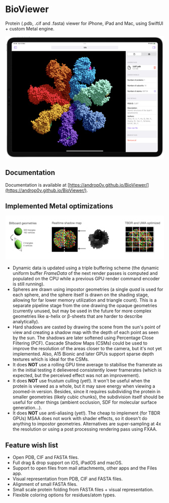 # BioViewer
Protein (.pdb, .cif and .fasta) viewer for iPhone, iPad and Mac, using SwiftUI + custom Metal engine.

![Mockup](PromoAssets/Mockup.png)

## Documentation
Documentation is available at [https://androp0v.github.io/BioViewer/](https://androp0v.github.io/BioViewer/).

## Implemented Metal optimizations
![Metal Features](PromoAssets/MetalFeatures.png)
- Dynamic data is updated using a triple buffering scheme (the dynamic uniform buffer *FrameData* of the next render passes is computed and populated on the CPU while a previous GPU render command encoder is still running).
- Spheres are drawn using impostor geometries (a single *quad* is used for each sphere, and the sphere itself is drawn on the shading stage, allowing for far lower memory utilization and triangle count). This is a separate pipeline stage from the one drawing the opaque geometries (currently unused, but may be used in the future for more complex geometries like ⍺-helix or β-sheets that are harder to describe analytically).
- Hard shadows are casted by drawing the scene from the sun's point of view and creating a shadow map with the depth of each point as seen by the sun. The shadows are later softened using Percentage Close Filtering (PCF). Cascade Shadow Maps (CSMs) could be used to improve the resolution of the areas closer to the camera, but it's not yet implemented. Also, A15 Bionic and later GPUs support sparse depth textures which is ideal for the CSMs. 
- It does **NOT** use a rolling GPU time average to stabilise the framerate as in the initial testing it delievered consistently lower framerates (which is expected, but the perceived effect was not an improvement).
- It does **NOT** use frustum culling (yet!). It won't be useful when the protein is viewed as a whole, but it may save energy when viewing a zoomed-in version. Besides, since it requires subdividing the protein in smaller geometries (likely cubic chunks), the subdivision itself should be useful for other things (ambient occlusion, SDF for molecular surface generation...).
- It does **NOT** use anti-aliasing (yet!). The cheap to implement (for TBDR GPUs) MSAA does not work with shader effects, so it doesn't do anything to impostor geometries. Alternatives are super-sampling at 4x the resolution or using a post processing rendering pass using FXAA.

## Feature wish list
- Open PDB, CIF and FASTA files.
- Full drag & drop support on iOS, iPadOS and macOS.
- Support to open files from mail attachments, other apps and the Files app.
- Visual representation from PDB, CIF and FASTA files.
- Alignment of small FASTA files.
- Small scale protein folding from FASTA files + visual representation.
- Flexible coloring options for residues/atom types.
